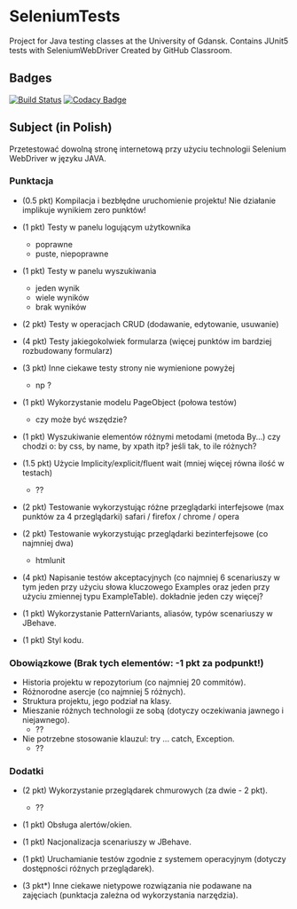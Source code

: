 # SeleniumTests

Project for Java testing classes at the University of Gdansk.
Contains JUnit5 tests with SeleniumWebDriver
Created by GitHub Classroom.

## Badges

[![Build Status](https://travis-ci.com/testowanieaplikacjijavaug/projekt3-AChorostian.svg?token=FsWgJEToSjz6xeFyedzi&branch=master)](https://travis-ci.com/testowanieaplikacjijavaug/projekt3-AChorostian)
[![Codacy Badge](https://api.codacy.com/project/badge/Grade/21ee3c1fa50d4415b90fdef8e08d2e78)](https://www.codacy.com?utm_source=github.com&amp;utm_medium=referral&amp;utm_content=testowanieaplikacjijavaug/projekt3-AChorostian&amp;utm_campaign=Badge_Grade)

## Subject (in Polish)

Przetestować dowolną stronę internetową przy użyciu technologii Selenium WebDriver w języku JAVA.

### Punktacja

  * (0.5 pkt) Kompilacja i bezbłędne uruchomienie projektu! Nie działanie implikuje wynikiem zero punktów!

  * (1 pkt) Testy w panelu logującym użytkownika
	- poprawne
	- puste, niepoprawne

  * (1 pkt) Testy w panelu wyszukiwania
	- jeden wynik
	- wiele wyników
	- brak wyników

  * (2 pkt) Testy w operacjach CRUD (dodawanie, edytowanie, usuwanie)
	
  * (4 pkt) Testy jakiegokolwiek formularza (więcej punktów im bardziej rozbudowany formularz)


  * (3 pkt) Inne ciekawe testy strony nie wymienione powyżej
	- np ?

  * (1 pkt) Wykorzystanie modelu PageObject (połowa testów)
	- czy może być wszędzie?

  * (1 pkt) Wyszukiwanie elementów różnymi metodami (metoda By...)
	czy chodzi o: by css, by name, by xpath itp? jeśli tak, to ile różnych?

  * (1.5 pkt) Użycie Implicity/explicit/fluent wait (mniej więcej równa ilość w testach)
	- ??



  * (2 pkt) Testowanie wykorzystując różne przeglądarki interfejsowe (max punktów za 4 przeglądarki)
	safari / firefox / chrome / opera

  * (2 pkt) Testowanie wykorzystując przeglądarki bezinterfejsowe (co najmniej dwa)
	- htmlunit

  * (4 pkt) Napisanie testów akceptacyjnych (co najmniej 6 scenariuszy w tym jeden przy użyciu słowa kluczowego Examples oraz jeden przy użyciu zmiennej typu ExampleTable).
	dokładnie jeden czy więcej?

  * (1 pkt) Wykorzystanie PatternVariants, aliasów, typów scenariuszy w JBehave.
	

  * (1 pkt) Styl kodu.

### Obowiązkowe (Brak tych elementów: -1 pkt za podpunkt!)

  * Historia projektu w repozytorium (co najmniej 20 commitów).
  * Różnorodne asercje (co najmniej 5 różnych).
  * Struktura projektu, jego podział na klasy.
  * Mieszanie różnych technologii ze sobą (dotyczy oczekiwania jawnego i niejawnego).
	- ??
  * Nie potrzebne stosowanie klauzul: try ... catch, Exception.
	- ??

### Dodatki

  * (2 pkt) Wykorzystanie przeglądarek chmurowych (za dwie - 2 pkt).
    - ??  
  
  * (1 pkt) Obsługa alertów/okien.
  * (1 pkt) Nacjonalizacja scenariuszy w JBehave.
  * (1 pkt) Uruchamianie testów zgodnie z systemem operacyjnym (dotyczy dostępności różnych przeglądarek).
  * (3 pkt*) Inne ciekawe nietypowe rozwiązania nie podawane na zajęciach (punktacja zależna od wykorzystania narzędzia).
